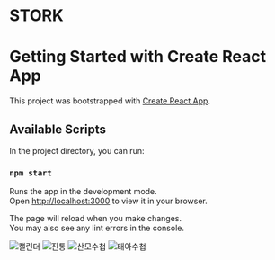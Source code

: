 # STORK

# Getting Started with Create React App

This project was bootstrapped with [Create React App](https://github.com/facebook/create-react-app).

## Available Scripts

In the project directory, you can run:

### `npm start`

Runs the app in the development mode.\
Open [http://localhost:3000](http://localhost:3000) to view it in your browser.

The page will reload when you make changes.\
You may also see any lint errors in the console.

![캘린더](https://user-images.githubusercontent.com/112473316/228166176-76c88edc-c67d-465a-a19f-5b28d770a91b.gif)
![진통](https://user-images.githubusercontent.com/112473316/228166151-8454c7ea-7166-49cd-9d7b-cead062972bf.gif)
![산모수첩](https://user-images.githubusercontent.com/112473316/228166107-54dc94c7-c35a-4332-a686-0b64f9709c10.gif)
![태아수첩](https://user-images.githubusercontent.com/112473316/228166210-40cee954-7b2a-44ed-9220-f714adfc5129.gif)
